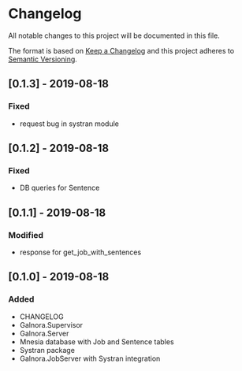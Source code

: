 # Changelog
All notable changes to this project will be documented in this file.

The format is based on [Keep a Changelog](http://keepachangelog.com/en/1.0.0/)
and this project adheres to [Semantic Versioning](http://semver.org/spec/v2.0.0.html).

## [0.1.3] - 2019-08-18
### Fixed
- request bug in systran module

## [0.1.2] - 2019-08-18
### Fixed
- DB queries for Sentence

## [0.1.1] - 2019-08-18
### Modified
- response for get_job_with_sentences

## [0.1.0] - 2019-08-18
### Added
- CHANGELOG
- Galnora.Supervisor
- Galnora.Server
- Mnesia database with Job and Sentence tables
- Systran package
- Galnora.JobServer with Systran integration
